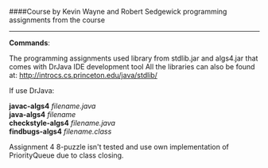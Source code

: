 ####Course by Kevin Wayne and Robert Sedgewick 
programming assignments from the course
***
<b>Commands</b>: </br>

The programming assignments used library from stdlib.jar and algs4.jar that comes with DrJava IDE development tool
All the libraries can also be found at: http://introcs.cs.princeton.edu/java/stdlib/

If use DrJava:
 
<b>javac-algs4</b> _filename.java_ </br>
<b>java-algs4</b> _filename_     </br>
<b>checkstyle-algs4</b> _filename.java_ </br>
<b>findbugs-algs4</b> _filename.class_ </br>

Assignment 4 8-puzzle isn't tested and use own implementation of PriorityQueue due to class closing.
